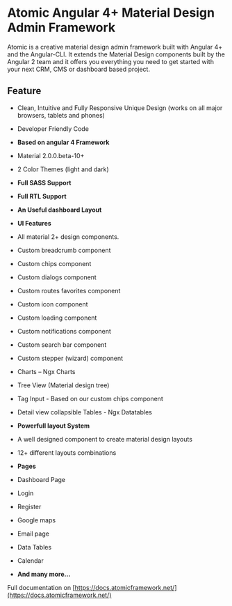 Atomic Angular 4+ Material Design Admin Framework
======

Atomic is a creative material design admin framework built with Angular 4+ and the Angular-CLI. It extends the Material Design components built by the Angular 2 team and it offers you everything you need to get started with your next CRM, CMS or dashboard based project.

## Feature

* Clean, Intuitive and Fully Responsive Unique Design (works on all major browsers, tablets and phones)
* Developer Friendly Code
* **Based on angular 4 Framework**
* Material 2.0.0.beta-10+
* 2 Color Themes (light and dark)
* **Full SASS Support**
* **Full RTL Support**
* **An Useful dashboard Layout**
* **UI Features**
* All material 2+ design components.
* Custom breadcrumb component
* Custom chips component
* Custom dialogs component
* Custom routes favorites component
* Custom icon component
* Custom loading component
* Custom notifications component
* Custom search bar component
* Custom stepper (wizard) component
* Charts – Ngx Charts
* Tree View (Material design tree)
* Tag Input - Based on our custom chips component
* Detail view collapsible Tables - Ngx Datatables
* **Powerfull layout System**
* A well designed component to create material design layouts
* 12+ different layouts combinations

* **Pages**
* Dashboard Page
* Login
* Register
* Google maps
* Email page
* Data Tables
* Calendar

* **And many more…**

Full documentation on [https://docs.atomicframework.net/](https://docs.atomicframework.net/)



